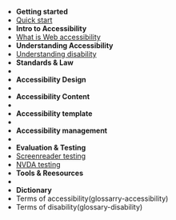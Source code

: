 - **Getting started**
 - [Quick start](tutorials/)
- **Intro to Accessibility**
 - [What is Web accessibility](tutorials/what-is-web-accessibility)
- **Understanding Accessibility**
 - [Understanding disability](tutorials/understanding-disability)
- **Standards & Law**
 - 
- **Accessibility Design**
 - 
- **Accessibility Content**
 - 
- **Accessibility template**
 - 
- **Accessibility management**
 - 
- **Evaluation & Testing**
 - [Screenreader testing](tutorials/sc-testing)
 - [NVDA testing](tutorials/sc-nvda-testing)
- **Tools & Reesources**
 - 
- **Dictionary**
 - Terms of accessibility(glossarry-accessibility)
 - Terms of disability(glossary-disability)